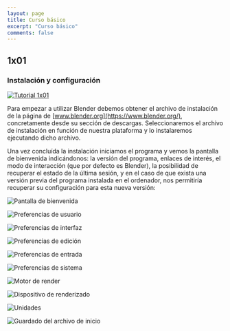 ```yaml
---
layout: page
title: Curso básico
excerpt: "Curso básico"
comments: false
---
```


## 1x01

### Instalación y configuración

<a href="https://youtu.be/SUIfj3oVx4g" target="_blank"><img src="/AconB/projects/cursobasico/1x01-01.png" alt="Tutorial 1x01" /></a>

Para empezar a utilizar Blender debemos obtener el archivo de instalación de la página de [www.blender.org](https://www.blender.org/), concretamente desde su sección de descargas. Seleccionaremos el archivo de instalación en función de nuestra plataforma y lo instalaremos ejecutando dicho archivo.

Una vez concluída la instalación iniciamos el programa y vemos la pantalla de bienvenida indicándonos: la versión del programa, enlaces de interés, el modo de interacción (que por defecto es Blender), la posibilidad de recuperar el estado de la última sesión, y en el caso de que exista una versión previa del programa instalada en el ordenador, nos permitiría recuperar su configuración para esta nueva versión:

![Pantalla de bienvenida](/AconB/projects/cursobasico/1x01-02.png)

![Preferencias de usuario](/AconB/projects/cursobasico/1x01-03.png)

![Preferencias de interfaz](/AconB/projects/cursobasico/1x01-04.png)

![Preferencias de edición](/AconB/projects/cursobasico/1x01-05.png)

![Preferencias de entrada](/AconB/projects/cursobasico/1x01-06.png)

![Preferencias de sistema](/AconB/projects/cursobasico/1x01-07.png)

![Motor de render](/AconB/projects/cursobasico/1x01-08.png)

![Dispositivo de renderizado](/AconB/projects/cursobasico/1x01-09.png)

![Unidades](/AconB/projects/cursobasico/1x01-10.png)

![Guardado del archivo de inicio](/AconB/projects/cursobasico/1x01-11.png)
